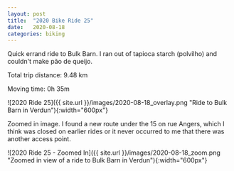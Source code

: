 ```yaml
---
layout: post
title:  "2020 Bike Ride 25"
date:   2020-08-18
categories: biking
---
```


Quick errand ride to Bulk Barn. I ran out of tapioca starch (polvilho) and couldn't make pão de queijo.

Total trip distance: 9.48 km

Moving time: 0h 35m

![2020 Ride 25]({{ site.url }}/images/2020-08-18_overlay.png "Ride to Bulk Barn in Verdun"){:width="600px"}

Zoomed in image. I found a new route under the 15 on rue Angers, which I think was closed on earlier rides or it never occurred to me that there was another access point.

![2020 Ride 25 - Zoomed In]({{ site.url }}/images/2020-08-18_zoom.png "Zoomed in view of a ride to Bulk Barn in Verdun"){:width="600px"}
